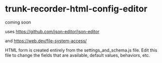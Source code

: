 # trunk-recorder-html-config-editor

coming soon

uses https://github.com/json-editor/json-editor

and https://web.dev/file-system-access/

HTML form is created entirely from the settings_and_schema.js file.  Edit this file to change the fields that are available, default values, behaviors, etc.  
